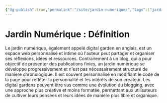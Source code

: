 ```yaml
---
{"dg-publish":true,"permalink":"/site/jardin-numerique/","tags":["jardin_numérique"],"noteIcon":""}
---
```



#

# Jardin Numérique : Définition

Le jardin numérique, également appelé digital garden en anglais, est un espace web personnalisé et intime où l'auteur peut partager et organiser ses réflexions, idées et ressources. Contrairement à un blog, qui a pour objectif de présenter des publications finies, un jardin numérique se développe progressivement et n'est pas nécessairement structuré de manière chronologique. Il est souvent personnalisé en modifiant le code de la page pour refléter la personnalité et les intérêts de son créateur. Les digital gardens peuvent être vus comme une évolution du blogging, avec une approche plus créative et moins formatée, permettant aux utilisateurs de cultiver leurs pensées et leurs idées de manière plus libre et organique.
